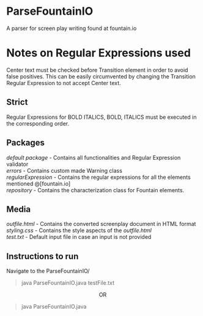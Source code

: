 # ParseFountainIO
A parser for screen play writing found at fountain.io

# Notes on Regular Expressions used
Center text must be checked before Transition element in order to avoid false positives. This can be easily circumvented by changing the Transition Regular Expression to not accept Center text.

## Strict
Regular Expressions for BOLD ITALICS, BOLD, ITALICS must be executed in the corresponding order. <br>

## Packages 
*default package* - Contains all functionalities and Regular Expression validator <br>
*errors* - Contains custom made Warning class <br>
*regularExpression* - Contains the regular expressions for all the elements mentioned @[fountain.io] <br>
*repository* - Contains the characterization class for Fountain elements. <br>

## Media
*outfile.html* - Contains the converted screenplay document in HTML format <br>
*styling.css* - Contains the style aspects of the *outfile.html* <br>
*test.txt* - Default input file in case an input is not provided <br>

## Instructions to run
Navigate to the ParseFountainIO/

> java ParseFountainIO.java testFile.txt

<center>OR</center>

> java ParseFountainIO.java

